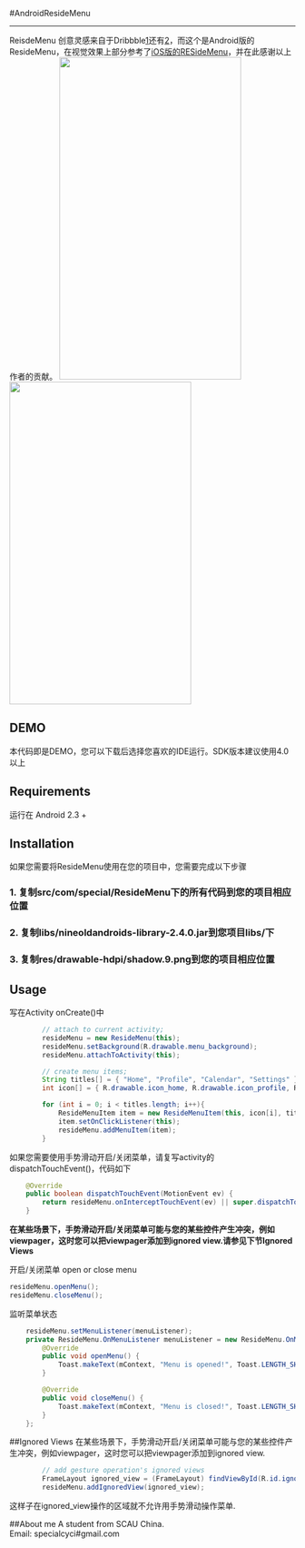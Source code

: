 #AndroidResideMenu

------

ReisdeMenu 创意灵感来自于Dribbble[1][1]还有[2][2]，而这个是Android版的ResideMenu，在视觉效果上部分参考了[iOS版的RESideMenu][3]，并在此感谢以上作者的贡献。
<img src="https://github.com/SpecialCyCi/AndroidResideMenu/raw/master/1.png" width="320" height="568" />
<img src="https://github.com/SpecialCyCi/AndroidResideMenu/raw/master/2.gif" width="320" height="568" />

## DEMO

本代码即是DEMO，您可以下载后选择您喜欢的IDE运行。SDK版本建议使用4.0以上

## Requirements

运行在 Android 2.3 +

## Installation

如果您需要将ResideMenu使用在您的项目中，您需要完成以下步骤

### 1. 复制src/com/special/ResideMenu下的所有代码到您的项目相应位置
### 2. 复制libs/nineoldandroids-library-2.4.0.jar到您项目libs/下
### 3. 复制res/drawable-hdpi/shadow.9.png到您的项目相应位置

## Usage
写在Activity onCreate()中
```java
        // attach to current activity;
        resideMenu = new ResideMenu(this);
        resideMenu.setBackground(R.drawable.menu_background);
        resideMenu.attachToActivity(this);

        // create menu items;
        String titles[] = { "Home", "Profile", "Calendar", "Settings" };
        int icon[] = { R.drawable.icon_home, R.drawable.icon_profile, R.drawable.icon_calendar, R.drawable.icon_settings };

        for (int i = 0; i < titles.length; i++){
            ResideMenuItem item = new ResideMenuItem(this, icon[i], titles[i]);
            item.setOnClickListener(this);
            resideMenu.addMenuItem(item);
        }
```
如果您需要使用手势滑动开启/关闭菜单，请复写activity的dispatchTouchEvent()，代码如下
```java
    @Override
    public boolean dispatchTouchEvent(MotionEvent ev) {
        return resideMenu.onInterceptTouchEvent(ev) || super.dispatchTouchEvent(ev);
    }
```
**在某些场景下，手势滑动开启/关闭菜单可能与您的某些控件产生冲突，例如viewpager，这时您可以把viewpager添加到ignored view.请参见下节Ignored Views**

开启/关闭菜单
open or close menu
```java
resideMenu.openMenu();
resideMenu.closeMenu();
```
监听菜单状态
```java
    resideMenu.setMenuListener(menuListener);
    private ResideMenu.OnMenuListener menuListener = new ResideMenu.OnMenuListener() {
        @Override
        public void openMenu() {
            Toast.makeText(mContext, "Menu is opened!", Toast.LENGTH_SHORT).show();
        }

        @Override
        public void closeMenu() {
            Toast.makeText(mContext, "Menu is closed!", Toast.LENGTH_SHORT).show();
        }
    };
```

##Ignored Views
在某些场景下，手势滑动开启/关闭菜单可能与您的某些控件产生冲突，例如viewpager，这时您可以把viewpager添加到ignored view.
```java
        // add gesture operation's ignored views
        FrameLayout ignored_view = (FrameLayout) findViewById(R.id.ignored_view);
        resideMenu.addIgnoredView(ignored_view);
```
这样子在ignored_view操作的区域就不允许用手势滑动操作菜单.

##About me
A student from SCAU China.<br>
Email: specialcyci#gmail.com

[1]: http://dribbble.com/shots/1116265-Instasave-iPhone-App
[2]: http://dribbble.com/shots/1114754-Social-Feed-iOS7
[3]: https://github.com/romaonthego/RESideMenu
[4]: http://dribbble.com/shots/1116265-Instasave-iPhone-App
[5]: http://dribbble.com/shots/1114754-Social-Feed-iOS7